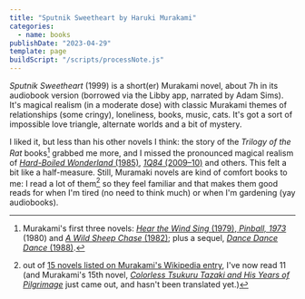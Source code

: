 ```yaml
---
title: "Sputnik Sweetheart by Haruki Murakami"
categories:
  - name: books
publishDate: "2023-04-29"
template: page
buildScript: "/scripts/processNote.js"
---
```


_Sputnik Sweetheart_ (1999) is a short(er) Murakami novel, about 7h in its audiobook version (borrowed via the Libby app, narrated by Adam Sims). It's magical realism (in a moderate dose) with classic Murakami themes of relationships (some cringy), loneliness, books, music, cats. It's got a sort of impossible love triangle, alternate worlds and a bit of mystery.

I liked it, but less than his other novels I think: the story of the _Trilogy of the Rat_ books[^1] grabbed me more, and I missed the pronounced magical realism of [_Hard-Boiled Wonderland_ (1985)](https://en.wikipedia.org/wiki/Hard-Boiled_Wonderland_and_the_End_of_the_World), [_1Q84_ (2009–10)](https://en.wikipedia.org/wiki/1Q84) and others. This felt a bit like a half-measure. Still, Muramaki novels are kind of comfort books to me: I read a lot of them[^2] so they feel familiar and that makes them good reads for when I'm tired (no need to think much) or when I'm gardening (yay audiobooks).

[^1]: Murakami's first three novels: [_Hear the Wind Sing_ (1979)](https://en.wikipedia.org/wiki/Hear_the_Wind_Sing),[ _Pinball, 1973_](https://en.wikipedia.org/wiki/Pinball,_1973) (1980) and [_A Wild Sheep Chase_ (1982)](https://en.wikipedia.org/wiki/A_Wild_Sheep_Chase); plus a sequel, [_Dance Dance Dance_ (1988)](<https://en.wikipedia.org/wiki/Dance_Dance_Dance_(novel)>).
[^2]: out of [15 novels listed on Murakami's Wikipedia entry](https://en.wikipedia.org/wiki/Haruki_Murakami#Novels), I've now read 11 (and Murakami's 15th novel, [_Colorless Tsukuru Tazaki and His Years of Pilgrimage_](https://en.wikipedia.org/wiki/Colorless_Tsukuru_Tazaki_and_His_Years_of_Pilgrimage) just came out, and hasn't been translated yet.)
